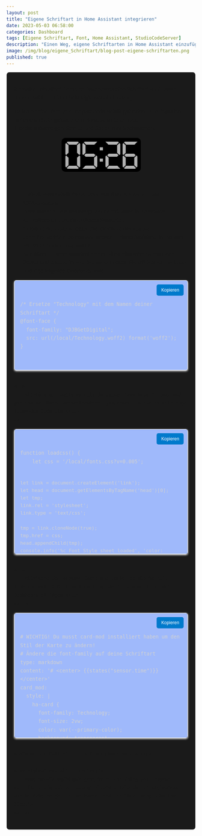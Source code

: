```yaml
---
layout: post
title: "Eigene Schriftart in Home Assistant integrieren"
date: 2023-05-03 06:58:00
categories: Dashboard
tags: [Eigene Schriftart, Font, Home Assistant, StudioCodeServer]
description: "Einen Weg, eigene Schriftarten in Home Assistant einzufügen, zeige ich hier."
image: /img/blog/eigene_Schriftart/blog-post-eigene-schriftarten.png
published: true
---
```


<div class="page-content">
<p>
    Ich wollte unbedingt für meine Dashboards eine Schriftart zur Auswahl haben, welche meine Uhr in digitaler Schrift anzeigt.
</p>

<p>
    Da ich als "font-family" keine passende Schrift gefunden habe, fügte ich mir eine im Netz gefundene in Home Assistant hinzu.<br>
    Hier die notwendigen Schritte und Codes zum Nachmachen:
</p>

<div style="text-align: center;">
    <img src="/img/blog/eigene_Schriftart/blog-post-eigene-schriftart-digital-uhr.png" alt="Digitale Uhr" style="max-width: 60%; height: auto; border-radius: 10px; margin-bottom: 30px;">
</div>

<ul>
    <li>Lade dir eine Schrift deiner Wahl aus dem Internet z.B von <a href="https://www.1001fonts.com/technology-font.html" target="_blank">1001fonts.com</a></li>
    <li>Dann musst du die heruntergeladene "ttf-Datei" in ein "woff2" konvertieren. Nutze dazu diesen <a href="https://www.fontconverter.io/de" target="_blank">Konverter</a>.</li>
    <li>Entpacke die erstellte Datei und speichere das <code>&lt;deine-Schrift&gt;.woff2</code> in deinen <code>www-Ordner</code> in Home Assistant. In meinem Fall ist es <code>Technology.woff2</code>.</li>
    <li>Nun öffne in Home Assistant deinen File-Editor oder Studio Code Server und erstelle im <code>www-Ordner</code> ein neues File mit Namen <code>font.css</code> und füge folgende Codezeilen ein:</li>
</ul>

<div class="code-container">
    <button class="copy-button" onclick="copyCode('code-css-font', this)">Kopieren</button>
    <pre id="code-css-font" class="language-css"><code>
/* Ersetze "Technology" mit dem Namen deiner Schriftart */
@font-face {
  font-family: "DJBGetDigital";
  src: url(/local/Technology.woff2) format('woff2');
}
    </code></pre>
</div>

    <ul>
        <li>Füge ein weiteres File in deinen "www-Order" hinzu und gib ihm den Namen <code>loadfonts.js</code>. In dieses File füge folgenden Code ein:</li>
    </ul>
<div class="code-container">
    <button class="copy-button" onclick="copyCode('code-js-font', this)">Kopieren</button>
    <pre id="code-js-font" class="language-js"><code>
function loadcss() {
    let css = '/local/fonts.css?v=0.005';

    let link = document.createElement('link');
    let head = document.getElementsByTagName('head')[0];
    let tmp;
    link.rel = 'stylesheet';
    link.type = 'text/css';

    tmp = link.cloneNode(true);
    tmp.href = css;
    head.appendChild(tmp);
    console.info('%c Font Style sheet loaded', 'color: white; background: #000; font-weight: 700;');
}
loadcss();
    </code></pre>
</div>

    <ul>
        <li>Leere den Browser-Cache und teste, ob die Schrift funktioniert. Z.B. kannst du folgende Karte manuell in dein Dashboard einfügen:</li>
    </ul>

<div class="code-container">
    <button class="copy-button" onclick="copyCode('code-yaml-font', this)">Kopieren</button>
    <pre id="code-yaml-font" class="language-yaml"><code>
# WICHTIG! Du musst card-mod installiert haben um den Stil der Karte zu ändern!
# Ändere die font-family auf deine Schriftart
type: markdown
content: '# &lt;center&gt; &#123;&#123;states("sensor.time")&#125;&#125; &lt;/center&gt;'
card_mod:
  style: |
    ha-card {
      font-family: Technology;
      font-size: 2vw;
      color: var(--primary-color);
      background: transparent;
      border: transparent;
    }
    </code></pre>
</div>

    <p>In meinem Fall sieht das Endergebnis so aus:</p>

    <div style="text-align: center;">
        <img src="/img/blog/eigene_Schriftart/blog-post-eigene-schriftart-digital-uhr-2.png" alt="Digitale Uhr 2" style="max-width: 60%; height: auto; border-radius: 10px; margin-bottom: 30px;">
    </div>
<div id="custom-alert" style="display: none;">
    <div id="custom-alert-content">
        <h4 id="custom-alert-title"></h4>
        <p id="custom-alert-message"></p>
        <button id="close-alert">OK</button>
    </div>
</div>
</div>

<style>
    .page-content {
        max-width: 100%;
        margin: auto;
        padding: 20px;
        background-color: #1a1a1a;
        font-family: Arial, sans-serif;
        line-height: 1.6;
        border: 1px solid #ddd;
        border-radius: 8px;
        box-shadow: 0 4px 4px 6px rgba(255, 255, 255, 0.3);
    }
    /* Code Container */
    .code-container {
        position: relative;
        background-color: #9fb9fb;
        border: 1px solid #ffffff;
        box-shadow: 0 2px 5px #ffffff;
        border-radius: 5px;
        padding: 15px;
        margin-top: 5px;
        margin-bottom: 30px;
        overflow: auto;
        max-height: 300px;
    }
    .code-container code {
        font-family: Consolas, Monaco, 'Andale Mono', 'Ubuntu Mono', monospace;
        font-size: 0.95em;
        line-height: 1.5;
        color: #d1d1d1;
    }
    /* Stil für den Copy-Button */
    .copy-button {
        position: absolute;
        top: 10px;
        right: 10px;
        background: #007acc;
        color: white;
        border: none;
        border-radius: 5px;
        padding: 8px 12px;
        font-size: 0.85em;
        cursor: pointer;
        z-index: 10;
    }
    .copy-button:hover {
        background: #005a9c;
    }
    .copy-button.copied {
        background: #72dd8b; /* Grüner Hintergrund */
        color: white;       /* Weiße Schrift */
        content: '✔️';      /* Symbol */
        padding: 8px 12px;
    }
    #custom-alert {
        position: fixed;
        top: 0;
        left: 0;
        width: 100%;
        height: 100%;
        background-color: rgba(0, 0, 0, 0.6); /* Dunkles Overlay */
        display: flex;
        justify-content: center;
        align-items: center;
        z-index: 9999;
    }
    #custom-alert-content {
        background-color: #fff;
        padding: 20px 30px;
        border-radius: 10px;
        box-shadow: 0 4px 10px rgba(0, 0, 0, 0.3);
        text-align: center;
        max-width: 400px;
        animation: fadeIn 0.3s ease-in-out;
    }
    #custom-alert-title {
        margin-bottom: 10px;
        font-size: 18px;
        color: #333;
        font-weight: bold;
    }
    #custom-alert-message {
        margin-bottom: 15px;
        font-size: 16px;
        color: #666;
    }
    #close-alert {
        background-color: #28a745;
        color: white;
        border: none;
        padding: 10px 20px;
        font-size: 14px;
        border-radius: 5px;
        cursor: pointer;
        transition: background-color 0.3s ease;
    }
    #close-alert:hover {
        background-color: #218838;
    }
    /* Animation */
    @keyframes fadeIn {
        from {
            opacity: 0;
            transform: scale(0.8);
        }
        to {
            opacity: 1;
            transform: scale(1);
        }
    }
</style>

<script>

    function showCustomAlert(title, message) {
        const alertBox = document.getElementById("custom-alert");
        const alertTitle = document.getElementById("custom-alert-title");
        const alertMessage = document.getElementById("custom-alert-message");
    
        alertTitle.textContent = title;   // Überschrift setzen
        alertMessage.textContent = message; // Nachricht setzen
        alertBox.style.display = "flex"; // Fenster anzeigen
    
        document.getElementById("close-alert").onclick = function () {
            alertBox.style.display = "none"; // Fenster schließen
        };
    }

    function copyCode(elementId, button) {
        const codeElement = document.getElementById(elementId);
        const codeText = codeElement.innerText || codeElement.textContent;

        navigator.clipboard.writeText(codeText)
            .then(() => {
                // Zeigt das benutzerdefinierte Fenster
                showCustomAlert("ERFOLG!", "Der Code wurde erfolgreich kopiert!");

                // Button-Text und Stil dauerhaft ändern
                button.classList.add('copied'); // Füge die CSS-Klasse hinzu
                button.innerHTML = "Kopiert ✔️";       // Ändere den Button-Inhalt auf das Symbol
                button.style.backgroundColor = "#72dd8b"; // Grüner Hintergrund
                button.style.color = "white";             // Weiße Schrift
                
            })
            .catch(err => {
                console.error("Fehler beim Kopieren des Codes: ", err);
                showCustomAlert("FEHLER!", "Beim Kopieren des Codes ist ein Fehler aufgetreten.");
            });
    }
</script>

</div>
